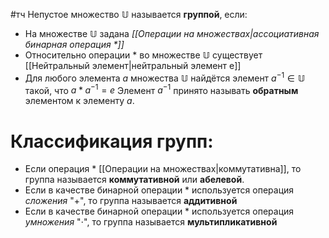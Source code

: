 #тч 
Непустое множество $\mathbb{U}$ называется **группой**, если:
- На множестве $\mathbb{U}$ задана _[[Операции на множествах|ассоциативная бинарная операция *]]_ 
- Относительно операции $*$ во множестве $\mathbb{U}$ существует [[Нейтральный элемент|нейтральный элемент e]]
- Для любого элемента _a_ множества $\mathbb{U}$ найдётся элемент $a^{-1} \in \mathbb{U}$ такой, что $a * a^{-1} = e$
Элемент $a^{-1}$ принято называть **обратным** элементом к элементу _a_.
# Классификация групп:
- Если операция $*$ [[Операции на множествах|коммутативна]], то группа называется **коммутативной** или **абелевой**.
- Если в качестве бинарной операции $*$ используется операция _сложения_ "+", то группа называется **аддитивной**
- Если в качестве бинарной операции $*$ используется операция _умножения_ "$\cdot$", то группа называется **мультипликативной**
